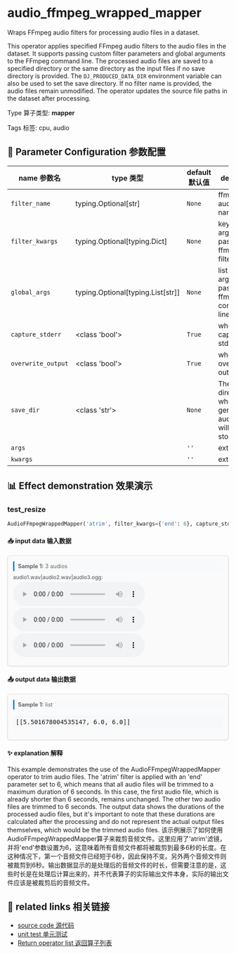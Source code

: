 # audio_ffmpeg_wrapped_mapper

Wraps FFmpeg audio filters for processing audio files in a dataset.

This operator applies specified FFmpeg audio filters to the audio files in the dataset.
It supports passing custom filter parameters and global arguments to the FFmpeg command
line. The processed audio files are saved to a specified directory or the same directory
as the input files if no save directory is provided. The `DJ_PRODUCED_DATA_DIR`
environment variable can also be used to set the save directory. If no filter name is
provided, the audio files remain unmodified. The operator updates the source file paths
in the dataset after processing.

Type 算子类型: **mapper**

Tags 标签: cpu, audio

## 🔧 Parameter Configuration 参数配置
| name 参数名 | type 类型 | default 默认值 | desc 说明 |
|--------|------|--------|------|
| `filter_name` | typing.Optional[str] | `None` | ffmpeg audio filter name. |
| `filter_kwargs` | typing.Optional[typing.Dict] | `None` | keyword-arguments passed to ffmpeg filter. |
| `global_args` | typing.Optional[typing.List[str]] | `None` | list-arguments passed to ffmpeg command-line. |
| `capture_stderr` | <class 'bool'> | `True` | whether to capture stderr. |
| `overwrite_output` | <class 'bool'> | `True` | whether to overwrite output file. |
| `save_dir` | <class 'str'> | `None` | The directory where generated audio files will be stored. |
| `args` |  | `''` | extra args |
| `kwargs` |  | `''` | extra args |

## 📊 Effect demonstration 效果演示
### test_resize
```python
AudioFFmpegWrappedMapper('atrim', filter_kwargs={'end': 6}, capture_stderr=False)
```

#### 📥 input data 输入数据
<div class="sample-card" style="border:1px solid #ddd; padding:12px; margin:8px 0; border-radius:6px; background:#fafafa; box-shadow:0 1px 3px rgba(0,0,0,0.1);"><div class="sample-header" style="background:#f8f9fa; padding:4px 8px; margin-bottom:6px; border-radius:3px; font-size:0.9em; color:#666; border-left:3px solid #007acc;"><strong>Sample 1:</strong> 3 audios</div><div class="media-section" style="margin-bottom:8px;"><div class="media-label" style="font-size:0.85em; color:#666; margin-bottom:4px; font-weight:500;">audio1.wav|audio2.wav|audio3.ogg:</div><div class="audio-list"><audio src="../../../tests/ops/data/audio1.wav" controls style="display:block; margin:4px 0;"></audio><audio src="../../../tests/ops/data/audio2.wav" controls style="display:block; margin:4px 0;"></audio><audio src="../../../tests/ops/data/audio3.ogg" controls style="display:block; margin:4px 0;"></audio></div></div></div>

#### 📤 output data 输出数据
<div class="sample-card" style="border:1px solid #ddd; padding:12px; margin:8px 0; border-radius:6px; background:#fafafa; box-shadow:0 1px 3px rgba(0,0,0,0.1);"><div class="sample-header" style="background:#f8f9fa; padding:4px 8px; margin-bottom:6px; border-radius:3px; font-size:0.9em; color:#666; border-left:3px solid #007acc;"><strong>Sample 1:</strong> list</div><pre style="padding:6px; background:#f6f8fa; border-radius:4px; overflow-x:auto; white-space:pre; word-wrap:normal;">[[5.501678004535147, 6.0, 6.0]]</pre></div>

#### ✨ explanation 解释
This example demonstrates the use of the AudioFFmpegWrappedMapper operator to trim audio files. The 'atrim' filter is applied with an 'end' parameter set to 6, which means that all audio files will be trimmed to a maximum duration of 6 seconds. In this case, the first audio file, which is already shorter than 6 seconds, remains unchanged. The other two audio files are trimmed to 6 seconds. The output data shows the durations of the processed audio files, but it's important to note that these durations are calculated after the processing and do not represent the actual output files themselves, which would be the trimmed audio files.
该示例展示了如何使用AudioFFmpegWrappedMapper算子来裁剪音频文件。这里应用了'atrim'滤镜，并将'end'参数设置为6，这意味着所有音频文件都将被裁剪到最多6秒的长度。在这种情况下，第一个音频文件已经短于6秒，因此保持不变。另外两个音频文件则被裁剪到6秒。输出数据显示的是处理后的音频文件的时长，但需要注意的是，这些时长是在处理后计算出来的，并不代表算子的实际输出文件本身，实际的输出文件应该是被裁剪后的音频文件。


## 🔗 related links 相关链接
- [source code 源代码](../../../data_juicer/ops/mapper/audio_ffmpeg_wrapped_mapper.py)
- [unit test 单元测试](../../../tests/ops/mapper/test_audio_ffmpeg_wrapped_mapper.py)
- [Return operator list 返回算子列表](../../Operators.md)